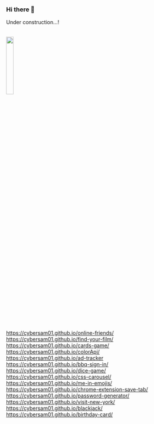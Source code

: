 ### Hi there 👋
Under construction...! <br />

  <br />

  
   <a href="[https://www.qries.com/](https://react-airbnb-experiences-clone-8t2zqnzna-cybersam01.vercel.app/)">
         <img src="https://user-images.githubusercontent.com/79755067/177518374-4520fd7b-5664-4618-8aae-95140ed61949.jpg" style="width:20%;">
   </a>

 https://cybersam01.github.io/online-friends/  <br />
 https://cybersam01.github.io/find-your-film/ <br />
 https://cybersam01.github.io/cards-game/ <br />
 https://cybersam01.github.io/colorApi/  <br />
 https://cybersam01.github.io/ad-tracker  <br />
 https://cybersam01.github.io/bbq-sign-in/ <br />
 https://cybersam01.github.io/dice-game/ <br />
 https://cybersam01.github.io/css-carousel/ <br />
 https://cybersam01.github.io/me-in-emojis/ <br />
 https://cybersam01.github.io/chrome-extension-save-tab/ <br />
 https://cybersam01.github.io/password-generator/ <br />
 https://cybersam01.github.io/visit-new-york/ <br />
 https://cybersam01.github.io/blackjack/ <br />
 https://cybersam01.github.io/birthday-card/ <br />
